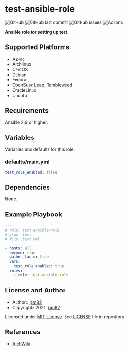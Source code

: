 # test-ansible-role

![GitHub](https://img.shields.io/github/license/jam82/test-ansible-role) ![GitHub last commit](https://img.shields.io/github/last-commit/jam82/test-ansible-role) ![GitHub issues](https://img.shields.io/github/issues-raw/jam82/test-ansible-role) ![Actions](https://github.com/jam82/test-ansible-role/actions/workflows/molecule.yml/badge.svg)

**Ansible role for setting up test.**

## Supported Platforms

- Alpine
- Archlinux
- CentOS
- Debian
- Fedora
- OpenSuse Leap, Tumbleweed
- OracleLinux
- Ubuntu

## Requirements

Ansible 2.9 or higher.

## Variables

Variables and defaults for this role.

### defaults/main.yml

```yaml
test_role_enabled: false
```

## Dependencies

None.

## Example Playbook

```yaml
---
# role: test-ansible-role
# play: test
# file: test.yml

- hosts: all
  become: true
  gather_facts: true
  vars:
    test_role_enabled: true
  roles:
    - role: test-ansible-role
```

## License and Author

- Author:: [jam82](https://github.com/jam82/)
- Copyright:: 2021, [jam82](https://github.com/jam82/)

Licensed under [MIT License](https://opensource.org/licenses/MIT).
See [LICENSE](https://github.com/jam82/test-ansible-role/blob/master/LICENSE) file in repository.

## References

- [ArchWiki](https://wiki.archlinux.org/)
